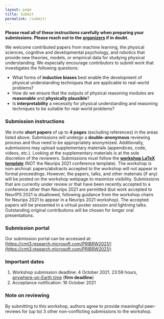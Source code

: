 ```yaml
---
layout: page
title: Submit
permalink: /submit/
---
```


**Please read all of these instructions carefully when preparing your submissions. Please reach out to the [organizers](/organizers) if in doubt.**

We welcome contributed papers from machine learning, the physical sciences, cognitive and developmental psychology, and robotics that provide new theories, models, or empirical data for studying physical understanding. We especially encourage contributors to submit work that investigates the following questions:
* What forms of **inductive biases** best enable the development of physical understanding techniques that are applicable to real-world problems?
* How do we ensure that the outputs of physical reasoning modules are **reasonable** and **physically plausible**?
* Is **interpretability** a necessity for physical understanding and reasoning techniques to be suitable for real-world problems?



### Submission instructions

We invite **short papers** of up to **4 pages** (excluding references) in the areas listed above. Submissions will undergo a **double-anonymous** reviewing process and thus need to be appropriately anonymized. Additionally, submissions may upload supplementary materials (appendices, code, videos, etc.). Looking at the supplementary materials is at the sole discretion of the reviewers. Submissions must follow the [**workshop LaTeX template**](https://drive.google.com/open?id=1Ir4CfKzEBJzg6Fr9UXZ6QqzfL6ljf6KX) (NOT the Neurips 2021 conference template). The workshop is non-archival: papers/abstracts accepted to the workshop will not appear in formal proceedings. However, the papers, talks, and other materials (if any) will be posted on the workshop webpage to maximize visibility. Submissions that are currently under review or that have been recently accepted to a conference other than Neurips 2021 are permitted (but work accepted to NeurIPS 2021 is disallowed, following guidance from the workshop chairs for Neurips 2021 to appear in a Neurips 2021 workshop). The accepted papers will be presented in a virtual poster session and lightning talks. Outstanding original contributions will be chosen for longer oral presentations.


### Submission portal

Our submission portal can be accessed at: [https://cmt3.research.microsoft.com/PRIBRW2021/](https://cmt3.research.microsoft.com/PRIBRW2021/)


### Important dates

1. Workshop submission deadline: 4 October 2021. 23:59 hours, [anywhere-on-Earth time](https://www.worldtimeserver.com/time-zones/aoe/) (**firm deadline**)
2. Acceptance notification: 16 October 2021


### Note on reviewing

By submitting to this workshop, authors agree to provide meaningful peer-reviews for (up to) 3 other non-conflicting submissions to the workshop.
